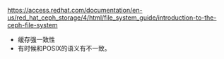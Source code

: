 https://access.redhat.com/documentation/en-us/red_hat_ceph_storage/4/html/file_system_guide/introduction-to-the-ceph-file-system

- 缓存强一致性
- 有时候和POSIX的语义有不一致。
